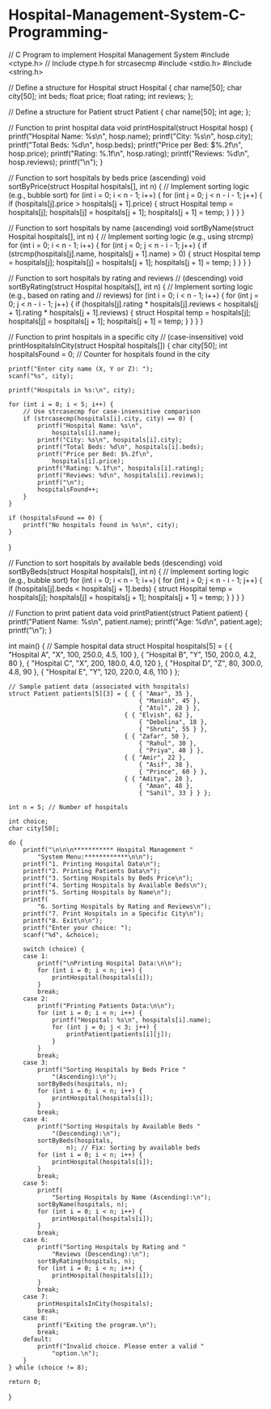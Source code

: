 # Hospital-Management-System-C-Programming-
// C Program to implement Hospital Management System 
#include <ctype.h> // Include ctype.h for strcasecmp 
#include <stdio.h> 
#include <string.h> 

// Define a structure for Hospital 
struct Hospital { 
	char name[50]; 
	char city[50]; 
	int beds; 
	float price; 
	float rating; 
	int reviews; 
}; 

// Define a structure for Patient 
struct Patient { 
	char name[50]; 
	int age; 
}; 

// Function to print hospital data 
void printHospital(struct Hospital hosp) 
{ 
	printf("Hospital Name: %s\n", hosp.name); 
	printf("City: %s\n", hosp.city); 
	printf("Total Beds: %d\n", hosp.beds); 
	printf("Price per Bed: $%.2f\n", hosp.price); 
	printf("Rating: %.1f\n", hosp.rating); 
	printf("Reviews: %d\n", hosp.reviews); 
	printf("\n"); 
} 

// Function to sort hospitals by beds price (ascending) 
void sortByPrice(struct Hospital hospitals[], int n) 
{ 
	// Implement sorting logic (e.g., bubble sort) 
	for (int i = 0; i < n - 1; i++) { 
		for (int j = 0; j < n - i - 1; j++) { 
			if (hospitals[j].price 
				> hospitals[j + 1].price) { 
				struct Hospital temp = hospitals[j]; 
				hospitals[j] = hospitals[j + 1]; 
				hospitals[j + 1] = temp; 
			} 
		} 
	} 
} 

// Function to sort hospitals by name (ascending) 
void sortByName(struct Hospital hospitals[], int n) 
{ 
	// Implement sorting logic (e.g., using strcmp) 
	for (int i = 0; i < n - 1; i++) { 
		for (int j = 0; j < n - i - 1; j++) { 
			if (strcmp(hospitals[j].name, 
					hospitals[j + 1].name) 
				> 0) { 
				struct Hospital temp = hospitals[j]; 
				hospitals[j] = hospitals[j + 1]; 
				hospitals[j + 1] = temp; 
			} 
		} 
	} 
} 

// Function to sort hospitals by rating and reviews 
// (descending) 
void sortByRating(struct Hospital hospitals[], int n) 
{ 
	// Implement sorting logic (e.g., based on rating and 
	// reviews) 
	for (int i = 0; i < n - 1; i++) { 
		for (int j = 0; j < n - i - 1; j++) { 
			if (hospitals[j].rating * hospitals[j].reviews 
				< hospitals[j + 1].rating 
					* hospitals[j + 1].reviews) { 
				struct Hospital temp = hospitals[j]; 
				hospitals[j] = hospitals[j + 1]; 
				hospitals[j + 1] = temp; 
			} 
		} 
	} 
} 

// Function to print hospitals in a specific city 
// (case-insensitive) 
void printHospitalsInCity(struct Hospital hospitals[]) 
{ 
	char city[50]; 
	int hospitalsFound 
		= 0; // Counter for hospitals found in the city 

	printf("Enter city name (X, Y or Z): "); 
	scanf("%s", city); 

	printf("Hospitals in %s:\n", city); 

	for (int i = 0; i < 5; i++) { 
		// Use strcasecmp for case-insensitive comparison 
		if (strcasecmp(hospitals[i].city, city) == 0) { 
			printf("Hospital Name: %s\n", 
				hospitals[i].name); 
			printf("City: %s\n", hospitals[i].city); 
			printf("Total Beds: %d\n", hospitals[i].beds); 
			printf("Price per Bed: $%.2f\n", 
				hospitals[i].price); 
			printf("Rating: %.1f\n", hospitals[i].rating); 
			printf("Reviews: %d\n", hospitals[i].reviews); 
			printf("\n"); 
			hospitalsFound++; 
		} 
	} 

	if (hospitalsFound == 0) { 
		printf("No hospitals found in %s\n", city); 
	} 
} 

// Function to sort hospitals by available beds (descending) 
void sortByBeds(struct Hospital hospitals[], int n) 
{ 
	// Implement sorting logic (e.g., bubble sort) 
	for (int i = 0; i < n - 1; i++) { 
		for (int j = 0; j < n - i - 1; j++) { 
			if (hospitals[j].beds < hospitals[j + 1].beds) { 
				struct Hospital temp = hospitals[j]; 
				hospitals[j] = hospitals[j + 1]; 
				hospitals[j + 1] = temp; 
			} 
		} 
	} 
} 

// Function to print patient data 
void printPatient(struct Patient patient) 
{ 
	printf("Patient Name: %s\n", patient.name); 
	printf("Age: %d\n", patient.age); 
	printf("\n"); 
} 

int main() 
{ 
	// Sample hospital data 
	struct Hospital hospitals[5] 
		= { { "Hospital A", "X", 100, 250.0, 4.5, 100 }, 
			{ "Hospital B", "Y", 150, 200.0, 4.2, 80 }, 
			{ "Hospital C", "X", 200, 180.0, 4.0, 120 }, 
			{ "Hospital D", "Z", 80, 300.0, 4.8, 90 }, 
			{ "Hospital E", "Y", 120, 220.0, 4.6, 110 } }; 

	// Sample patient data (associated with hospitals) 
	struct Patient patients[5][3] = { { { "Amar", 35 }, 
										{ "Manish", 45 }, 
										{ "Atul", 28 } }, 
									{ { "Elvish", 62 }, 
										{ "Debolina", 18 }, 
										{ "Shruti", 55 } }, 
									{ { "Zafar", 50 }, 
										{ "Rahul", 30 }, 
										{ "Priya", 40 } }, 
									{ { "Amir", 22 }, 
										{ "Asif", 38 }, 
										{ "Prince", 60 } }, 
									{ { "Aditya", 28 }, 
										{ "Aman", 48 }, 
										{ "Sahil", 33 } } }; 

	int n = 5; // Number of hospitals 

	int choice; 
	char city[50]; 

	do { 
		printf("\n\n\n*********** Hospital Management "
			"System Menu:************\n\n"); 
		printf("1. Printing Hospital Data\n"); 
		printf("2. Printing Patients Data\n"); 
		printf("3. Sorting Hospitals by Beds Price\n"); 
		printf("4. Sorting Hospitals by Available Beds\n"); 
		printf("5. Sorting Hospitals by Name\n"); 
		printf( 
			"6. Sorting Hospitals by Rating and Reviews\n"); 
		printf("7. Print Hospitals in a Specific City\n"); 
		printf("8. Exit\n\n"); 
		printf("Enter your choice: "); 
		scanf("%d", &choice); 

		switch (choice) { 
		case 1: 
			printf("\nPrinting Hospital Data:\n\n"); 
			for (int i = 0; i < n; i++) { 
				printHospital(hospitals[i]); 
			} 
			break; 
		case 2: 
			printf("Printing Patients Data:\n\n"); 
			for (int i = 0; i < n; i++) { 
				printf("Hospital: %s\n", hospitals[i].name); 
				for (int j = 0; j < 3; j++) { 
					printPatient(patients[i][j]); 
				} 
			} 
			break; 
		case 3: 
			printf("Sorting Hospitals by Beds Price "
				"(Ascending):\n"); 
			sortByBeds(hospitals, n); 
			for (int i = 0; i < n; i++) { 
				printHospital(hospitals[i]); 
			} 
			break; 
		case 4: 
			printf("Sorting Hospitals by Available Beds "
				"(Descending):\n"); 
			sortByBeds(hospitals, 
					n); // Fix: Sorting by available beds 
			for (int i = 0; i < n; i++) { 
				printHospital(hospitals[i]); 
			} 
			break; 
		case 5: 
			printf( 
				"Sorting Hospitals by Name (Ascending):\n"); 
			sortByName(hospitals, n); 
			for (int i = 0; i < n; i++) { 
				printHospital(hospitals[i]); 
			} 
			break; 
		case 6: 
			printf("Sorting Hospitals by Rating and "
				"Reviews (Descending):\n"); 
			sortByRating(hospitals, n); 
			for (int i = 0; i < n; i++) { 
				printHospital(hospitals[i]); 
			} 
			break; 
		case 7: 
			printHospitalsInCity(hospitals); 
			break; 
		case 8: 
			printf("Exiting the program.\n"); 
			break; 
		default: 
			printf("Invalid choice. Please enter a valid "
				"option.\n"); 
		} 
	} while (choice != 8); 

	return 0; 
}

